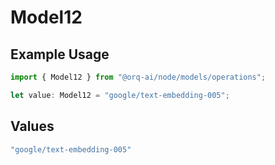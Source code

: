 # Model12

## Example Usage

```typescript
import { Model12 } from "@orq-ai/node/models/operations";

let value: Model12 = "google/text-embedding-005";
```

## Values

```typescript
"google/text-embedding-005"
```